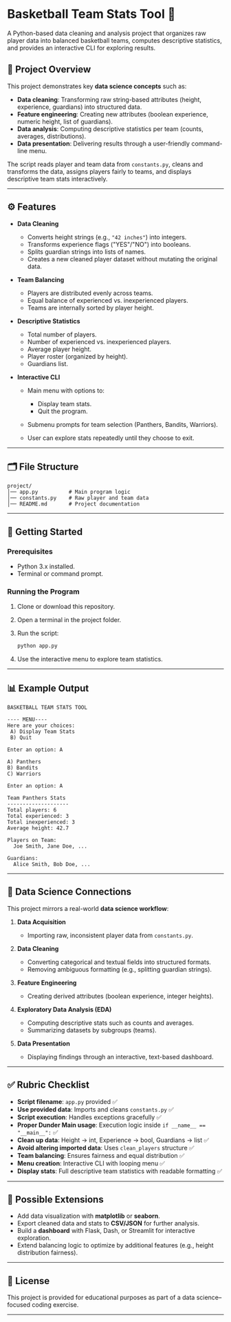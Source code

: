 # Basketball Team Stats Tool 🏀

A Python-based data cleaning and analysis project that organizes raw player data into balanced basketball teams, computes descriptive statistics, and provides an interactive CLI for exploring results.

## 📌 Project Overview

This project demonstrates key **data science concepts** such as:

* **Data cleaning**: Transforming raw string-based attributes (height, experience, guardians) into structured data.
* **Feature engineering**: Creating new attributes (boolean experience, numeric height, list of guardians).
* **Data analysis**: Computing descriptive statistics per team (counts, averages, distributions).
* **Data presentation**: Delivering results through a user-friendly command-line menu.

The script reads player and team data from `constants.py`, cleans and transforms the data, assigns players fairly to teams, and displays descriptive team stats interactively.

---

## ⚙️ Features

* **Data Cleaning**

  * Converts height strings (e.g., `"42 inches"`) into integers.
  * Transforms experience flags ("YES"/"NO") into booleans.
  * Splits guardian strings into lists of names.
  * Creates a new cleaned player dataset without mutating the original data.

* **Team Balancing**

  * Players are distributed evenly across teams.
  * Equal balance of experienced vs. inexperienced players.
  * Teams are internally sorted by player height.

* **Descriptive Statistics**

  * Total number of players.
  * Number of experienced vs. inexperienced players.
  * Average player height.
  * Player roster (organized by height).
  * Guardians list.

* **Interactive CLI**

  * Main menu with options to:

    * Display team stats.
    * Quit the program.
  * Submenu prompts for team selection (Panthers, Bandits, Warriors).
  * User can explore stats repeatedly until they choose to exit.

---

## 🗂️ File Structure

```
project/
│── app.py          # Main program logic
│── constants.py    # Raw player and team data
│── README.md       # Project documentation
```

---

## 🚀 Getting Started

### Prerequisites

* Python 3.x installed.
* Terminal or command prompt.

### Running the Program

1. Clone or download this repository.

2. Open a terminal in the project folder.

3. Run the script:

   ```bash
   python app.py
   ```

4. Use the interactive menu to explore team statistics.

---

## 📊 Example Output

```
BASKETBALL TEAM STATS TOOL

---- MENU----
Here are your choices:
 A) Display Team Stats
 B) Quit

Enter an option: A

A) Panthers
B) Bandits
C) Warriors

Enter an option: A

Team Panthers Stats
--------------------
Total players: 6
Total experienced: 3
Total inexperienced: 3
Average height: 42.7

Players on Team:
  Joe Smith, Jane Doe, ...

Guardians:
  Alice Smith, Bob Doe, ...
```

---

## 🔬 Data Science Connections

This project mirrors a real-world **data science workflow**:

1. **Data Acquisition**

   * Importing raw, inconsistent player data from `constants.py`.

2. **Data Cleaning**

   * Converting categorical and textual fields into structured formats.
   * Removing ambiguous formatting (e.g., splitting guardian strings).

3. **Feature Engineering**

   * Creating derived attributes (boolean experience, integer heights).

4. **Exploratory Data Analysis (EDA)**

   * Computing descriptive stats such as counts and averages.
   * Summarizing datasets by subgroups (teams).

5. **Data Presentation**

   * Displaying findings through an interactive, text-based dashboard.

---

## ✅ Rubric Checklist

* **Script filename**: `app.py` provided ✅
* **Use provided data**: Imports and cleans `constants.py` ✅
* **Script execution**: Handles exceptions gracefully ✅
* **Proper Dunder Main usage**: Execution logic inside `if __name__ == "__main__":` ✅
* **Clean up data**: Height → int, Experience → bool, Guardians → list ✅
* **Avoid altering imported data**: Uses `clean_players` structure ✅
* **Team balancing**: Ensures fairness and equal distribution ✅
* **Menu creation**: Interactive CLI with looping menu ✅
* **Display stats**: Full descriptive team statistics with readable formatting ✅

---

## 🧩 Possible Extensions

* Add data visualization with **matplotlib** or **seaborn**.
* Export cleaned data and stats to **CSV/JSON** for further analysis.
* Build a **dashboard** with Flask, Dash, or Streamlit for interactive exploration.
* Extend balancing logic to optimize by additional features (e.g., height distribution fairness).

---

## 📖 License

This project is provided for educational purposes as part of a data science–focused coding exercise.

---